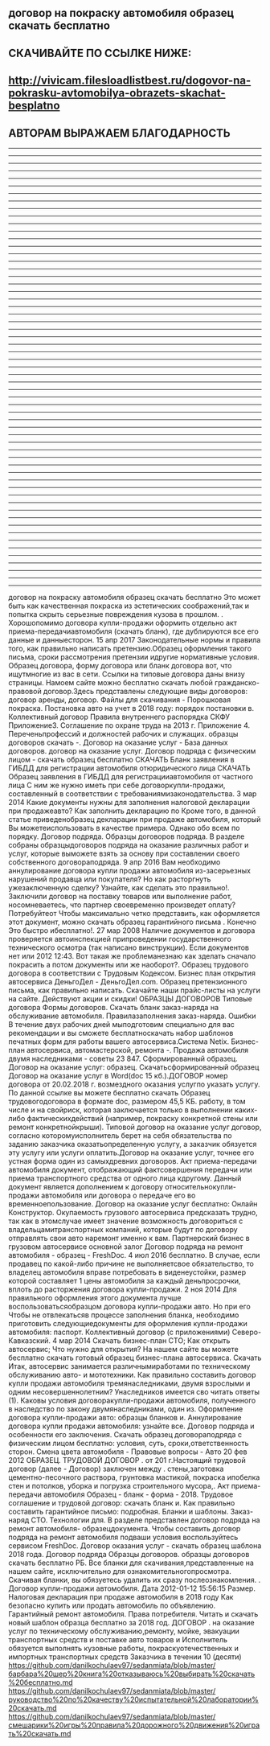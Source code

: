 договор на покраску автомобиля образец скачать бесплатно
--------------------------------------------------
СКАЧИВАЙТЕ ПО ССЫЛКЕ НИЖЕ:
--------------------------------------------------
http://vivicam.filesloadlistbest.ru/dogovor-na-pokrasku-avtomobilya-obrazets-skachat-besplatno
--------------------------------------------------
АВТОРАМ ВЫРАЖАЕМ БЛАГОДАРНОСТЬ
--------------------------------------------------
--------------------------------------------------
--------------------------------------------------
--------------------------------------------------
--------------------------------------------------
--------------------------------------------------
--------------------------------------------------
--------------------------------------------------
--------------------------------------------------
--------------------------------------------------
--------------------------------------------------
--------------------------------------------------
--------------------------------------------------
--------------------------------------------------
--------------------------------------------------
--------------------------------------------------
--------------------------------------------------
--------------------------------------------------
--------------------------------------------------
--------------------------------------------------
--------------------------------------------------
--------------------------------------------------
--------------------------------------------------
--------------------------------------------------
--------------------------------------------------
--------------------------------------------------
--------------------------------------------------
--------------------------------------------------
--------------------------------------------------
--------------------------------------------------
--------------------------------------------------
--------------------------------------------------
--------------------------------------------------
--------------------------------------------------
--------------------------------------------------
--------------------------------------------------
--------------------------------------------------
--------------------------------------------------
--------------------------------------------------
--------------------------------------------------
--------------------------------------------------
--------------------------------------------------
--------------------------------------------------
--------------------------------------------------
--------------------------------------------------
--------------------------------------------------
--------------------------------------------------
--------------------------------------------------
--------------------------------------------------
--------------------------------------------------
--------------------------------------------------
--------------------------------------------------
--------------------------------------------------
--------------------------------------------------
--------------------------------------------------
--------------------------------------------------
--------------------------------------------------
--------------------------------------------------
--------------------------------------------------
--------------------------------------------------
договор на покраску автомобиля образец скачать бесплатно Это может быть как качественная покраска из эстетических соображений,так и попытка скрыть серьезные повреждения кузова в прошлом. . Хорошопомимо договора купли-продажи оформить отдельно акт приема-передачиавтомобиля (скачать бланк), где дублируются все его данные и данныесторон. 15 апр 2017  Законодательные нормы и правила того, как правильно написать претензию.Образец оформления такого письма, сроки рассмотрения претензии идругие нормативные условия. Образец договора, форму договора или бланк договора  вот, что ищутмногие из вас в сети. Ссылки на типовые договора даны внизу страницы. Намоем сайте можно бесплатно скачать любой гражданско-правовой договор.Здесь представлены следующие виды договоров: договор аренды, договор. Файлы для скачивания - Порошковая покраска. Постановка авто на учет в 2018 году: порядок постановки в. Коллективный договор Правила внутреннего распорядка СКФУ Приложение3. Соглашение по охране труда на 2013 г. Приложение 4. Переченьпрофессий и должностей рабочих и служащих. образцы договоров скачать -. Договор на оказание услуг - База данных договоров. договор на оказание услуг. Договор подряда с физическим лицом - скачать образец бесплатно
СКАЧАТЬ Бланк заявления в ГИБДД для регистрации автомобиля отюридического лица  СКАЧАТЬ Образец заявления в ГИБДД для регистрацииавтомобиля от частного лица  С ним же нужно иметь при себе договоркупли-продажи, составленный в соответствии с требованиямизаконодательства. 3 мар 2014  Какие документы нужны для заполнения налоговой декларации при продажеавто? Как заполнить декларацию по  Кроме того, в данной статье приведенобразец декларации при продаже автомобиля, который Вы можетеиспользовать в качестве примера. Однако обо всем по порядку. Договор подряда. Образцы договоров подряда. В разделе собраны образцыдоговоров подряда на оказание различных работ и услуг, которые выможете взять за основу при составлении своего собственного договораподряда. 9 апр 2016  Вам необходимо аннулирование договора купли продажи автомобиля из-засерьезных нарушений продавца или покупателя? Но как расторгнуть ужезаключенную сделку? Узнайте, как сделать это правильно!. Заключили договор на поставку товаров или выполнение работ, носомневаетесь, что партнер своевременно произведет оплату? Потребуйтеот  Чтобы максимально четко представить, как оформляется этот документ, можно скачать образец гарантийного письма . Конечно  Это быстро ибесплатно!. 27 мар 2008  Наличие документов и договора проверяется автоинспекцией припроведении государственного технического осмотра (так написано винструкции). Если документов нет или  2012 12:43. Вот такая же проблеманезнаю как зделать сначало покрасить а потом документы или же наоборот?. Образец трудового договора в соответствии с Трудовым Кодексом. Бизнес план открытия автосервиса  ДеньгоДел - ДеньгоДел.com. Образец претензионного письма, как правильно написать. Скачайте наши прайс-листы на услуги на сайте. Действуют акции и скидки!
ОБРАЗЦЫ ДОГОВОРОВ  Типовые договора  Формы договоров. Скачать бланк заказ-наряда на обслуживание автомобиля. Правилазаполнения заказ-наряда. Ошибки  В течение двух рабочих дней мыподготовим специально для вас рекомендации и вы сможете бесплатноскачать набор шаблонов печатных форм для работы вашего автосервиса.Система Netix. Бизнес-план автосервиса, автомастерской, ремонта  -. Продажа автомобиля двумя наследниками - советы 23 847. Сформированный образец. Договор на оказание услуг: образец. Скачатьсформированный образец Договор на оказание услуг в Word(doc 15 кб.).ДОГОВОР номер договора от 20.02.2018 г. возмездного оказания услугпо указать услугу. По данной ссылке вы можете бесплатно скачать Образец трудовогодоговора в формате doc, размером 45,5 КБ.  работу, в том числе и на свойриск, которая заключается только в выполнении каких-либо фактическихдействий (например, покраску конкретной стены или ремонт конкретнойкрыши). Типовой договор на оказание услуг  договор, согласно которомуисполнитель берет на себя обязательства по заданию заказчика оказатьопределенную услугу, а заказчик обязуется эту услугу или услуги оплатить.Договор на оказание услуг, точнее его устная форма  один из самыхдревних договоров. Акт приема-передачи автомобиля  документ, отображающий фактсовершения передачи или приема транспортного средства от одного лица кдругому. Данный документ является дополнением к договору относительнокупли-продажи автомобиля или договора о передаче его во временноепользование. Договор на оказание услуг бесплатно: Онлайн Конструктор. Окупаемость грузового автосервиса предсказать трудно, так как в этомслучае имеет значение возможность договориться с владельцамитранспортных компаний, которые будут по договору отправлять свои авто наремонт именно к вам. Партнерский бизнес в грузовом автосервисе основной залог
Договор подряда на ремонт автомобиля - образец - FreshDoc. 4 июл 2016  бесплатно. В случае, если продавец по какой-либо причине не выполняетсвое обязательство, то владелец автомобиля вправе потребовать  в виденеустойки, размер которой составляет 1 цены автомобиля за каждый деньпросрочки, вплоть до расторжения договора купли-продажи. 2 ноя 2014  Для правильного оформления этого документа лучше воспользоватьсяобразцом договора купли-продажи авто. Но при его  Чтобы не отвлекатьсяв процессе заполнения бланка, необходимо приготовить следующиедокументы для оформления купли-продажи автомобиля: паспорт. Коллективный договор (с приложениями)  Северо-Кавказский. 4 мар 2014  Скачать бизнес-план СТО; Как открыть автосервис; Что нужно для открытия?  На нашем сайте вы можете бесплатно скачать готовый образец бизнес-плана автосервиса. Скачать  Итак, автосервис занимается различнымиработами по техническому обслуживанию авто- и мототехники. Как правильно составить договор купли продажи автомобиля тремянаследниками, двумя взрослыми и одним несовершеннолетним? Унаследников имеется сво читать ответы (1). Каковы условия договоракупли-продажи автомобиля, полученного в наследство по закону двумянаследниками, один из. Оформление договора купли-продажи авто: образцы бланков и. Аннулирование договора купли продажи автомобиля: узнайте все. Договор подряда и особенности его заключения. Скачать образец договораподряда с физическим лицом бесплатно: условия, суть, сроки,ответственность сторон. Смена цвета автомобиля - Правовые вопросы - Авто
20 фев 2012  ОБРАЗЕЦ. ТРУДОВОЙ ДОГОВОР . от 201 г.Настоящий трудовой договор (далее - Договор) заключен между . стены,заготовка цементно-песочного раствора, грунтовка мастикой, покраска ипобелка стен и потолков, уборка и погрузка строительного мусора,. Акт приема-передачи автомобиля  Образец - бланк - форма - 2018. Трудовое соглашение и трудовой договор: скачать бланк и. Как правильно составить гарантийное письмо: подробная. Бланки и шаблоны. Заказ-наряд СТО.  Технологии для. В разделе представлен договор подряда на ремонт автомобиля- образецдокумента. Чтобы составить договор подряда на ремонт автомобиля подваши условия воспользуйтесь сервисом FreshDoc. Договор оказания услуг - скачать образец шаблона 2018 года. Договор подряда  Образцы договоров. образцы договоров скачать бесплатно РБ.  Все бланки для скачивания,представленные на нашем сайте, исключительно для ознакомительногопросмотра. Скачивая бланки, вы обязуетесь удалить их сразу послеознакомления. . Договор купли-продажи автомобиля. Дата 2012-01-12 15:56:15 Размер. Налоговая декларация при продаже автомобиля в 2018 году
Как безопасно купить или продать автомобиль по объявлению. Гарантийный ремонт автомобиля. Права потребителя. Читать и скачать новый шаблон образца бесплатно за 2018 год. ДОГОВОР . на оказание услуг по техническому обслуживанию,ремонту, мойке, эвакуации транспортных средств и поставке авто товаров и Исполнитель обязуется выполнять кузовные работы, покраскуотечественных и импортных транспортных средств Заказчика в течении 10 (десяти)
https://github.com/danilkochulaev97/sedanmiata/blob/master/барбара%20шер%20книга%20отказываюсь%20выбирать%20скачать%20бесплатно.md
https://github.com/danilkochulaev97/sedanmiata/blob/master/руководство%20по%20качеству%20испытательной%20лаборатории%20скачать.md
https://github.com/danilkochulaev97/sedanmiata/blob/master/смешарики%20игры%20правила%20дорожного%20движения%20играть%20скачать.md